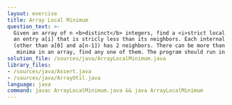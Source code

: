 ```yaml
---
layout: exercise
title: Array Local Minimum
question_text: >-
  Given an array of n <b>distinct</b> integers, find a <i>strict local minimum</i>:
  an entry a[i] that is stricly less than its neighbors. Each internal entry
  (other than a[0] and a[n-1]) has 2 neighbors. There can be more than one local
   minima in an array, find any one of them. The program should run in O(log(n)).
solution_file: /sources/java/ArrayLocalMinimum.java
library_files:
- /sources/java/Assert.java
- /sources/java/ArrayUtil.java
language: java
command: javac ArrayLocalMinimum.java && java ArrayLocalMinimum
---
```


